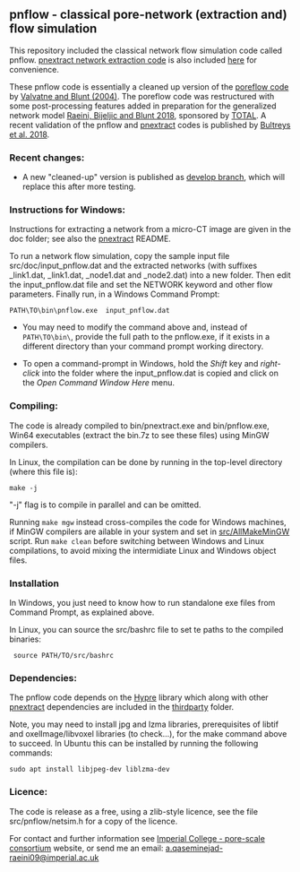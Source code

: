 ﻿##  pnflow - classical pore-network (extraction and) flow simulation

This repository included the classical network flow simulation code called pnflow. 
[pnextract network extraction 
code](https://github.com/aliraeini/pnextract) is also included [here](src/pnm/pnextract) for convenience.

These pnflow code is essentially a cleaned up version of the [poreflow code] by
[Valvatne and Blunt (2004)].  The poreflow code was restructured with some 
post-processing features added in preparation for the generalized network 
model [Raeini, Bijeljic and Blunt 2018], sponsored by [TOTAL]. 
A recent validation of the pnflow and [pnextract] codes is published by [Bultreys et al. 2018].



### Recent changes:

* A new  "cleaned-up" version is published as [develop branch](https://github.com/aliraeini/pnflow/tree/develop), which will replace this after more testing.

### Instructions for Windows:

Instructions for extracting a network from a micro-CT image are given in
the doc folder; see also the [pnextract] README.

To run a network flow simulation, copy the sample input file src/doc/input_pnflow.dat
and the extracted networks (with suffixes  _link1.dat, _link1.dat, _node1.dat and 
_node2.dat) into a new folder.  Then edit the input_pnflow.dat file and set the NETWORK
keyword and other flow parameters. Finally run, in a Windows Command Prompt: 
  
    PATH\TO\bin\pnflow.exe  input_pnflow.dat

* You may need to modify the command above and, instead of `` PATH\TO\bin\ ``, provide the full path to the pnflow.exe, if it exists in a different directory than your command prompt working directory.

* To open a command-prompt in Windows, hold the *Shift* key and *right-click*
  into the folder where the input_pnflow.dat is copied and click on the *Open Command Window Here* menu.

###  Compiling:
The code is already compiled to bin/pnextract.exe and bin/pnflow.exe, Win64 
executables (extract the bin.7z to see these files) using MinGW compilers.

In Linux, the compilation can be done by running in the top-level directory (where this file is):    

    make -j

"-j" flag is to compile in parallel and can be omitted. 

Running ``make mgw`` instead cross-compiles the code for Windows machines, if MinGW compilers are ailable in your system and set in [src/AllMakeMinGW](src/AllMakeMinGW) script.
Run ``make clean`` before switching between Windows and Linux compilations, to avoid mixing the intermidiate Linux and Windows object files.

### Installation

In Windows, you just need to know how to run standalone exe files from Command Prompt, as explained above.

In Linux, you can source the src/bashrc file to set te paths to the compiled binaries:     

     source PATH/TO/src/bashrc

###  Dependencies:
The pnflow code depends on the [Hypre] library which along with other [pnextract] dependencies are included in 
the [thirdparty](thirdparty) folder. 


Note, you may need to install jpg and lzma libraries, prerequisites of libtif and oxelImage/libvoxel libraries (to check...), for the make command above to succeed. In Ubuntu this can be installed by running the following commands:      

    sudo apt install libjpeg-dev liblzma-dev
      
###  Licence:

The code is release as a free, using a zlib-style licence, see the file 
src/pnflow/netsim.h for a copy of the licence.

For contact and further information see [Imperial College - pore-scale consortium] website,
or send me an email:   a.qaseminejad-raeini09@imperial.ac.uk




[Imperial College - pore-scale consortium]: http://www.imperial.ac.uk/earth-science/research/research-groups/perm/research/pore-scale-modelling
[poreflow code]: http://www.imperial.ac.uk/earth-science/research/research-groups/perm/research/pore-scale-modelling/software/two-phase-network-modelling-code
[Valvatne and Blunt (2004)]:  https://doi.org/10.1029/2003WR002627
[Bultreys et al. 2018]: https://doi.org/10.1103/PhysRevE.97.053104
[Raeini, Bijeljic and Blunt 2018]: https://doi.org/10.1103/PhysRevE.97.023308
[Hypre]: https://github.com/LLNL/hypre
[TOTAL]: https://www.total.com
[pnextract]:  src/pnm/pnextract
[bu20190607]:  https://github.com/aliraeini/pnflow/tree/bu20190607
